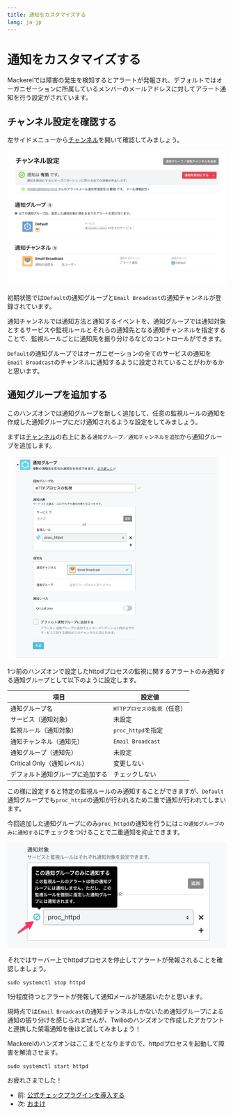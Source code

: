 ```yaml
---
title: 通知をカスタマイズする
lang: ja-jp
---
```


# 通知をカスタマイズする

Mackerelでは障害の発生を検知するとアラートが発報され、デフォルトではオーガニゼーションに所属しているメンバーのメールアドレスに対してアラート通知を行う設定がされています。

## チャンネル設定を確認する

左サイドメニューから[チャンネル](https://mackerel.io/my/channels)を開いて確認してみましょう。

![](./channels.png)

初期状態では`Default`の通知グループと`Email Broadcast`の通知チャンネルが登録されています。

通知チャンネルでは通知方法と通知するイベントを、通知グループでは通知対象とするサービスや監視ルールとそれらの通知先となる通知チャンネルを指定することで、監視ルールごとに通知先を振り分けるなどのコントロールができます。

`Default`の通知グループではオーガニゼーションの全てのサービスの通知を`Email Broadcast`のチャンネルに通知するように設定されていることがわかるかと思います。

## 通知グループを追加する

このハンズオンでは通知グループを新しく追加して、任意の監視ルールの通知を作成した通知グループにだけ通知されるような設定をしてみましょう。

まずは[チャンネル](https://mackerel.io/my/channels)の右上にある`通知グループ／通知チャンネルを追加`から通知グループを追加します。

![](./notification_group.png)

1つ前のハンズオンで設定したhttpdプロセスの監視に関するアラートのみ通知する通知グループとして以下のように設定します。

| 項目 | 設定値 |
| --- | ---- |
| 通知グループ名 | `HTTPプロセスの監視`（任意） |
| サービス（通知対象） | 未設定 |
| 監視ルール（通知対象） | `proc_httpd`を指定 |
| 通知チャンネル（通知先） | `Email Broadcast` |
| 通知グループ（通知先） | 未設定 |
| Critical Only（通知レベル） | 変更しない |
| デフォルト通知グループに追加する | チェックしない |

この様に設定すると特定の監視ルールのみ通知することができますが、`Default`通知グループでも`proc_httpd`の通知が行われるため二重で通知が行われてしまいます。

今回追加した通知グループにのみ`proc_httpd`の通知を行うには`この通知グループのみに通知する`にチェックをつけることで二重通知を抑止できます。

![](./notification_target.png)

それではサーバー上でhttpdプロセスを停止してアラートが発報されることを確認しましょう。

```shell
sudo systemctl stop httpd
```

1分程度待つとアラートが発報して通知メールが1通届いたかと思います。

現時点では`Email Broadcast`の通知チャンネルしかないため通知グループによる通知の振り分けを感じられませんが、Twilioのハンズオンで作成したアカウントと連携した架電通知を後ほど試してみましょう！

Mackerelのハンズオンはここまでとなりますので、httpdプロセスを起動して障害を解消させます。

```shell
sudo systemctl start httpd
```

お疲れさまでした！

- 前: [公式チェックプラグインを導入する](../06_check_plugins/readme.md)
- 次: [おまけ](../09_extra/readme.md)
